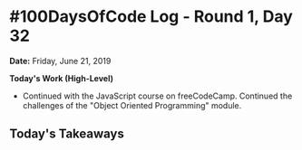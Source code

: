 # #100DaysOfCode Log - Round 1, Day 32

**Date:** Friday, June 21, 2019


**Today's Work (High-Level)**
- Continued with the JavaScript course on freeCodeCamp. Continued the challenges of the "Object Oriented Programming" module.

**Today's Takeaways**
- 
